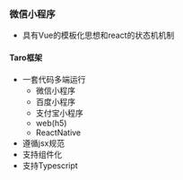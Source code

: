 ### 微信小程序
- 具有Vue的模板化思想和react的状态机机制


#### Taro框架
- 一套代码多端运行
   + 微信小程序
   + 百度小程序
   + 支付宝小程序
   + web(h5)
   + ReactNative
- 遵循jsx规范
- 支持组件化
- 支持Typescript